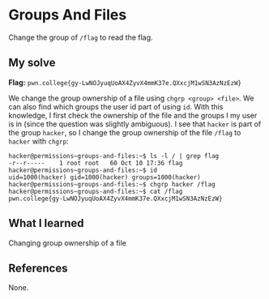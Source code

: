 # Groups And Files
Change the group of `/flag` to read the flag.

## My solve
**Flag:** `pwn.college{gy-LwNOJyuqUoAX4ZyvX4mmK37e.QXxcjM1wSN3AzNzEzW}`

We change the group ownership of a file using `chgrp <group> <file>`. We can also find which groups the user id part of using `id`.
With this knowledge, I first check the ownership of the file and the groups I my user is in (since the question was slightly ambiguous). I see that `hacker` is part of the group `hacker`, so I change the group ownership of the file `/flag` to `hacker` with `chgrp`:
```console
hacker@permissions~groups-and-files:~$ ls -l / | grep flag
-r--r-----    1 root root   60 Oct 10 17:36 flag
hacker@permissions~groups-and-files:~$ id
uid=1000(hacker) gid=1000(hacker) groups=1000(hacker)
hacker@permissions~groups-and-files:~$ chgrp hacker /flag
hacker@permissions~groups-and-files:~$ cat /flag
pwn.college{gy-LwNOJyuqUoAX4ZyvX4mmK37e.QXxcjM1wSN3AzNzEzW}
```

## What I learned
Changing group ownership of a file

## References 
None.